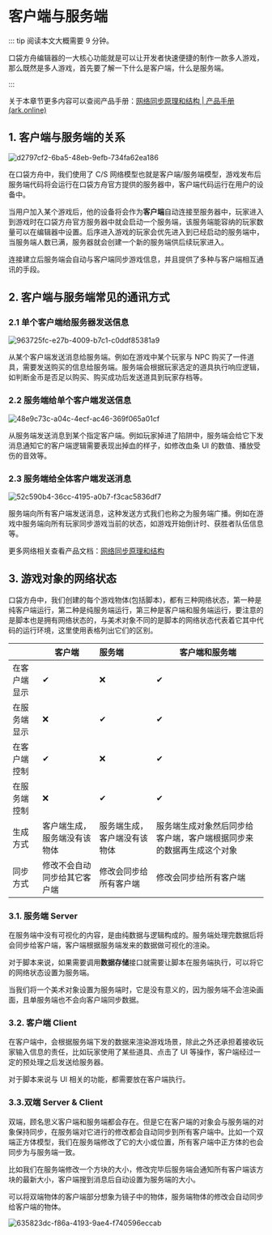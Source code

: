 # 客户端与服务端

::: tip 阅读本文大概需要 9 分钟。

口袋方舟编辑器的一大核心功能就是可以让开发者快速便捷的制作一款多人游戏，那么既然是多人游戏，首先要了解一下什么是客户端，什么是服务端。

:::

关于本章节更多内容可以查阅产品手册：[网络同步原理和结构 | 产品手册 (ark.online)](https://docs.ark.online/Scripting/NetworkSynchronizationStructureandMechanics.html)

## 1. 客户端与服务端的关系

![d2797cf2-6ba5-48eb-9efb-734fa62ea186](https://arkimg.ark.online/d2797cf2-6ba5-48eb-9efb-734fa62ea186.webp)

在口袋方舟中，我们使用了 C/S 网络模型也就是客户端/服务端模型，游戏发布后服务端代码将会运行在口袋方舟官方提供的服务器中，客户端代码运行在用户的设备中。

当用户加入某个游戏后，他的设备将会作为**客户端**自动连接至服务器中，玩家进入到游戏时在口袋方舟官方服务器中就会启动一个服务端，该服务端能容纳的玩家数量可以在编辑器中设置。后序进入游戏的玩家会优先进入到已经启动的服务端中，当服务端人数已满，服务器就会创建一个新的服务端供后续玩家进入。

连接建立后服务端会自动与客户端同步游戏信息，并且提供了多种与客户端相互通讯的手段。

## 2. 客户端与服务端常见的通讯方式

### 2.1 单个客户端给服务器发送信息

![963725fc-e27b-4009-b7c1-c0ddf85381a9](https://arkimg.ark.online/963725fc-e27b-4009-b7c1-c0ddf85381a9.webp)

从某个客户端发送消息给服务端。例如在游戏中某个玩家与 NPC 购买了一件道具，需要发送购买的信息给服务端。服务端会根据玩家选定的道具执行响应逻辑，如判断金币是否足以购买、购买成功后发送道具到玩家存档等。 

### 2.2 服务端给单个客户端发送信息

![48e9c73c-a04c-4ecf-ac46-369f065a01cf](https://arkimg.ark.online/48e9c73c-a04c-4ecf-ac46-369f065a01cf.webp)

从服务端发送消息到某个指定客户端。例如玩家掉进了陷阱中，服务端会给它下发消息通知它的客户端逻辑需要表现出掉血的样子，如修改血条 UI 的数值、播放受伤的音效等。

### 2.3 服务端给全体客户端发送消息

![52c590b4-36cc-4195-a0b7-f3cac5836df7](https://arkimg.ark.online/52c590b4-36cc-4195-a0b7-f3cac5836df7.webp)

服务端向所有客户端发送消息，这种发送方式我们也称之为服务端广播。例如在游戏中服务端向所有玩家同步游戏当前的状态，如游戏开始倒计时、获胜者队伍信息等。

更多网络相关查看产品文档：[网络同步原理和结构](https://docs.ark.online/Scripting/NetworkSynchronizationStructureandMechanics.html)

## 3. 游戏对象的网络状态

口袋方舟中，我们创建的每个游戏物体(包括脚本)，都有三种网络状态，第一种是纯客户端运行，第二种是纯服务端运行，第三种是客户端和服务端运行，要注意的是脚本也是拥有网络状态的，与美术对象不同的是脚本的网络状态代表着它其中代码的运行环境，这里使用表格列出它们的区别。

|              | 客户端 <Badge type="tip" text="Client" /> | 服务端 <Badge type="warning" text="Server" /> | 客户端和服务端 <Badge type="danger" text="Client&Server" />  |
| ------------ | ----------------------------------------- | :-------------------------------------------- | ------------------------------------------------------------ |
| 在客户端显示 | ✔                                         | ❌                                             | ✔                                                            |
| 在服务端显示 | ❌                                         | ✔                                             | ✔                                                            |
| 在客户端控制 | ✔                                         | ❌                                             | ✔                                                            |
| 在服务端控制 | ❌                                         | ✔                                             | ✔                                                            |
| 生成方式     | 客户端生成，服务端没有该物体              | 服务端生成，客户端没有该物体                  | 服务端生成对象然后同步给客户端，客户端根据同步来的数据再生成这个对象 |
| 同步方式     | 修改不会自动同步给其它客户端              | 修改会同步给所有客户端                        | 修改会同步给所有客户端                                       |

### 3.1. 服务端 Server

在服务端中没有可视化的内容，是由纯数据与逻辑构成的。服务端处理完数据后将会同步给客户端，客户端根据服务端发来的数据做可视化的渲染。

对于脚本来说，如果需要调用**数据存储**接口就需要让脚本在服务端执行，可以将它的网络状态设置为服务端。

当我们将一个美术对象设置为服务端时，它是没有意义的，因为服务端不会渲染画面，且单服务端也不会向客户端同步数据。

### 3.2. 客户端 Client

在客户端中，会根据服务端下发的数据来渲染游戏场景，除此之外还承担着接收玩家输入信息的责任，比如玩家使用了某些道具、点击了 UI 等操作，客户端经过一定的预处理之后发送给服务器。

对于脚本来说与 UI 相关的功能，都需要放在客户端执行。

### 3.3.双端 Server & Client

双端，顾名思义客户端和服务端都会存在。但是它在客户端的对象会与服务端的对象保持同步，在服务端对它进行的修改都会自动同步到所有客户端中。比如一个双端正方体模型，我们在服务端修改了它的大小或位置，所有客户端中正方体的也会同步为与服务端一致。

比如我们在服务端修改一个方块的大小，修改完毕后服务端会通知所有客户端该方块的最新大小，客户端搜到消息后自动设置为服务端的大小。

可以将双端物体的客户端部分想象为镜子中的物体，服务端物体的修改会自动同步给客户端的物体。

![635823dc-f86a-4193-9ae4-f740596eccab](https://arkimg.ark.online/635823dc-f86a-4193-9ae4-f740596eccab.webp)
